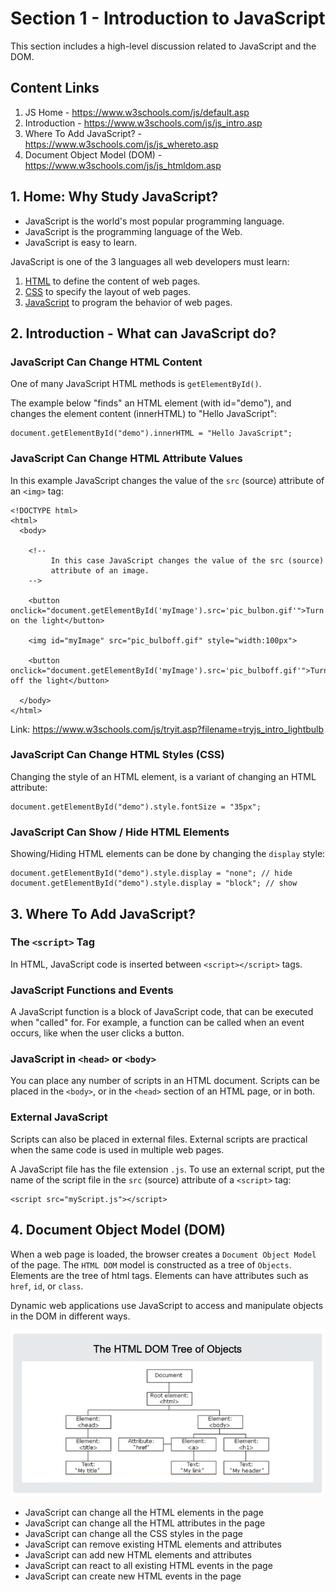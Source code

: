 # Section 1 - Introduction to JavaScript

This section includes a high-level discussion related to JavaScript and the DOM.

## Content Links

1. JS Home - https://www.w3schools.com/js/default.asp
2. Introduction - https://www.w3schools.com/js/js_intro.asp
3. Where To Add JavaScript? - https://www.w3schools.com/js/js_whereto.asp
4. Document Object Model (DOM) - https://www.w3schools.com/js/js_htmldom.asp

## 1. Home: Why Study JavaScript?

- JavaScript is the world's most popular programming language.
- JavaScript is the programming language of the Web.
- JavaScript is easy to learn.

JavaScript is one of the 3 languages all web developers must learn:

1. [HTML](https://www.w3schools.com/html/default.asp) to define the content of web pages.
2. [CSS](https://www.w3schools.com/css/default.asp) to specify the layout of web pages.
3. [JavaScript](https://www.w3schools.com/js/default.asp) to program the behavior of web pages.
    
## 2. Introduction - What can JavaScript do?

### JavaScript Can Change HTML Content

One of many JavaScript HTML methods is `getElementById()`.

The example below "finds" an HTML element (with id="demo"), and changes the element content (innerHTML) to "Hello JavaScript":
           
```
document.getElementById("demo").innerHTML = "Hello JavaScript";
```

### JavaScript Can Change HTML Attribute Values

In this example JavaScript changes the value of the `src` (source) attribute of an `<img>` tag:

```
<!DOCTYPE html>
<html>
  <body>

    <!-- 
         In this case JavaScript changes the value of the src (source) 
         attribute of an image.
    -->

    <button onclick="document.getElementById('myImage').src='pic_bulbon.gif'">Turn on the light</button>

    <img id="myImage" src="pic_bulboff.gif" style="width:100px">

    <button onclick="document.getElementById('myImage').src='pic_bulboff.gif'">Turn off the light</button>

  </body>
</html>
```
Link: https://www.w3schools.com/js/tryit.asp?filename=tryjs_intro_lightbulb        

### JavaScript Can Change HTML Styles (CSS)

Changing the style of an HTML element, is a variant of changing an HTML attribute:
                                  
```
document.getElementById("demo").style.fontSize = "35px";
```

### JavaScript Can Show / Hide HTML Elements

Showing/Hiding HTML elements can be done by changing the `display` style:

```
document.getElementById("demo").style.display = "none"; // hide
document.getElementById("demo").style.display = "block"; // show
```

## 3. Where To Add JavaScript?

### The `<script>` Tag

In HTML, JavaScript code is inserted between `<script></script>` tags.

### JavaScript Functions and Events

A JavaScript function is a block of JavaScript code, that can be executed when "called" for. For 
example, a function can be called when an event occurs, like when the user clicks a button.

### JavaScript in `<head>` or `<body>`

You can place any number of scripts in an HTML document. Scripts can be placed in the `<body>`, 
or in the `<head>` section of an HTML page, or in both.

### External JavaScript

Scripts can also be placed in external files. External scripts are practical when the same code 
is used in multiple web pages.

A JavaScript file has the file extension `.js`. To use an external script, put the name of the 
script file in the `src` (source) attribute of a `<script>` tag:

```
<script src="myScript.js"></script>
```

## 4. Document Object Model (DOM)


When a web page is loaded, the browser creates a `Document Object Model` of the page. The `HTML DOM` 
model is constructed as a tree of `Objects`. Elements are the tree of html tags. Elements can have 
attributes such as `href`, `id`, or `class`.

Dynamic web applications use JavaScript to access and manipulate objects in the DOM in different ways.
  
![HTML DOM](images/dom.png)

- JavaScript can change all the HTML elements in the page
- JavaScript can change all the HTML attributes in the page
- JavaScript can change all the CSS styles in the page
- JavaScript can remove existing HTML elements and attributes
- JavaScript can add new HTML elements and attributes
- JavaScript can react to all existing HTML events in the page
- JavaScript can create new HTML events in the page